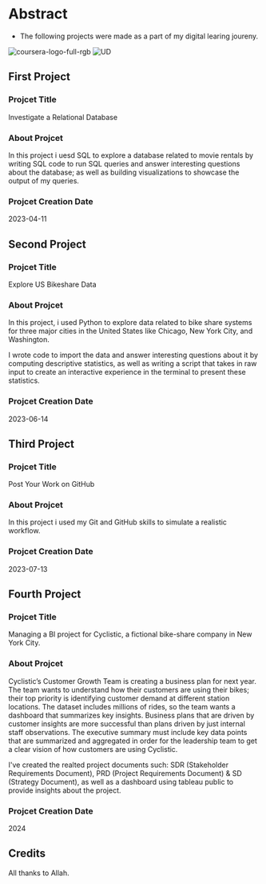 # Abstract 

* The following projects were made as a part of my digital learing joureny.


![coursera-logo-full-rgb](https://github.com/user-attachments/assets/9203b1c9-2e89-4aec-99a8-050267e0fdb1)
![UD](https://github.com/user-attachments/assets/67de0d80-4958-42ab-ab78-bd05f7d3e682)


## First Project

### Projcet Title
Investigate a Relational Database

### About Projcet 
In this project i uesd SQL to explore a database related to movie rentals by writing SQL code to run SQL queries and answer interesting questions about the database; as well as building visualizations to showcase the output of my queries.

### Projcet Creation Date
 2023-04-11

## Second Project

### Projcet Title
Explore US Bikeshare Data

### About Projcet 
In this project, i used Python to explore data related to bike share systems for three major cities in the United States like Chicago, New York City, and Washington. 

I wrote code to import the data and answer interesting questions about it by computing descriptive statistics, as well as writing a script that takes in raw input to create an interactive experience in the terminal to present these statistics.

### Projcet Creation Date
2023-06-14

## Third Project

### Projcet Title
Post Your Work on GitHub

### About Projcet
In this project i used my Git and GitHub skills to simulate a realistic workflow. 

### Projcet Creation Date
2023-07-13


## Fourth Project

### Projcet Title
Managing a BI project for Cyclistic, a fictional bike-share company in New York City.

### About Projcet
Cyclistic’s Customer Growth Team is creating a business plan for next year. The team wants to understand how their customers are using their bikes; their top priority is identifying customer demand at different station locations. The dataset includes millions of rides, so the team wants a dashboard that summarizes key insights. Business plans that are driven by customer insights are more successful than plans driven by just internal staff observations. The executive summary must include key data points that are summarized and aggregated in order for the leadership team to get a clear vision of how customers are using Cyclistic. 

I've created the realted project documents such: SDR (Stakeholder Requirements Document), PRD (Project Requirements Document) & SD (Strategy Document), as well as a dashboard using tableau public to provide insights about the project.
### Projcet Creation Date
2024



 


## Credits

 All thanks to Allah.
